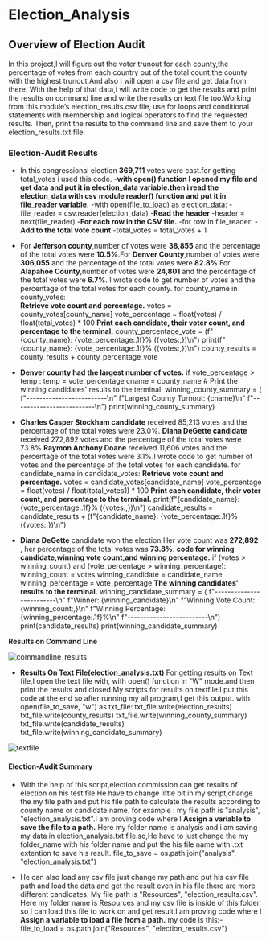 # Election_Analysis
## Overview of Election Audit
In this project,I will figure out the voter trunout for each county,the percentage of votes from each country out of the total count,the county with the highest trunout.And also I will open a csv file and get  data from there. With the help of that data,i will write code to get the results and print the results on command line and write the results on text file too.Working from this module’s election_results.csv file, use for loops and conditional statements with membership and logical operators to find the requested results. Then, print the results to the command line and save them to your election_results.txt file.

### Election-Audit Results

*  In this congressional election  **369,711** votes were cast.for getting total_votes i used this code.
-**with open() function I opened my file and get data and put  it in election_data variable.then i read the election_data with csv module reader() function and put it in            file_reader variable.**
-with open(file_to_load) as election_data:
-file_reader = csv.reader(election_data)
-**Read the header**
-header = next(file_reader)
-**For each row in the CSV file.**
-for row in file_reader:
-**Add to the total vote count**
-total_votes = total_votes + 1
      

* For **Jefferson county**,number of votes were **38,855** and the percentage of the total votes were **10.5%**.For **Denver County**,number of votes were **306,055** and the    percentage of the total votes were **82.8%**.For **Alapahoe County**,number of votes were **24,801** and the percentage of the total votes were **6.7%**. I wrote code to get number of votes and the percentage of the total votes for each county.
  for county_name in county_votes:  
    **Retrieve vote count and percentage.**
    votes = county_votes[county_name] 
    vote_percentage = float(votes) / float(total_votes) * 100
    **Print each candidate, their voter count, and percentage to the terminal.**
    county_percentage_vote = (f"{county_name}: {vote_percentage:.1f}% ({votes:,})\n")
    print(f"{county_name}: {vote_percentage:.1f}% ({votes:,})\n")
    county_results = county_results + county_percentage_vote 
    
    
* **Denver county had the largest number of votes.**
   if  vote_percentage > temp :
      temp = vote_percentage
      cname = county_name
        # Print the winning candidates' results to the terminal.
   winning_county_summary = (
    f"-------------------------\n"
    f"Largest County Turnout: {cname}\n"
    f"-------------------------\n")
  print(winning_county_summary)


* **Charles Casper Stockham candidate** received 85,213 votes and the percentage of the total votes were 23.0%. **Diana DeGette candidate** received 272,892 votes and the percentage of the total votes were 73.8%.**Raymon Anthony Doane** received 11,606 votes and the percentage of the total votes were 3.1%.I wrote code to get number of votes and the percentage of the total votes for each candidate.
  for candidate_name in candidate_votes:
    **Retrieve vote count and percentage.**
    votes = candidate_votes[candidate_name]
    vote_percentage = float(votes) / float(total_votes1) * 100
    **Print each candidate, their voter count, and percentage to the terminal.**
    print(f"{candidate_name}: {vote_percentage:.1f}% ({votes:,})\n")
    candidate_results = candidate_results + (f"{candidate_name}: {vote_percentage:.1f}% ({votes:,})\n")
    
    
* **Diana DeGette** candidate won the election,Her vote count was **272,892** , her percentage of the total votes was **73.8%**.
   **code for winning candidate,winning vote count,and winning percentage.**
    if (votes > winning_count) and (vote_percentage > winning_percentage):
        winning_count = votes
        winning_candidate = candidate_name
        winning_percentage = vote_percentage
   **The winning candidates' results to the terminal.**
winning_candidate_summary = (
    f"-------------------------\n"
    f"Winner: {winning_candidate}\n"
    f"Winning Vote Count: {winning_count:,}\n"
    f"Winning Percentage: {winning_percentage:.1f}%\n"
    f"-------------------------\n")
print(candidate_results) 
print(winning_candidate_summary)


**Results on Command Line**

![commandline_results](https://user-images.githubusercontent.com/90277142/135737673-ad8e6b26-da57-4d27-93da-58b9a0e8f413.png)


* **Results On Text File(election_analysis.txt)**
  For getting results on Text file,I open the text file with, with open() function in "W" mode.and then print the results and closed.My scripts for results on textfile.I put       this code at the end so after running my all program,I get this output.
  with open(file_to_save, "w") as txt_file:
    txt_file.write(election_results) 
    txt_file.write(county_results)
    txt_file.write(winning_county_summary) 
    txt_file.write(candidate_results)
    txt_file.write(winning_candidate_summary) 

![textfile](https://user-images.githubusercontent.com/90277142/135737678-c388b831-70e8-4d7f-9f8e-3019e211cd7d.png)



#### Election-Audit Summary
* With the help of this script,election commission can get results of election on his test file.He have to change little bit in my script,change the my file path and put his file path to calculate the results according to county name or candidate name.
for example : my file path is "analysis", "election_analysis.txt".I am proving code where I **Assign a variable to save the file to a path.** Here my folder name is analysis and i am saving my data in election_analysis.txt file.so,He have to just change the my folder_name with his folder name and put the his file name with .txt extention to save his result. 
file_to_save = os.path.join("analysis", "election_analysis.txt")


* He can also load any csv file just change my path and put his csv file path and load the data and get the  result even in his file there are more different candidates.
 My file path is "Resources", "election_results.csv". Here my folder name is Resources and my csv file is inside of this folder. so I can load this file to work on and get result.I am proving code where I **Assign a variable to load a file from a path.** my code is this:-
file_to_load = os.path.join("Resources", "election_results.csv")


